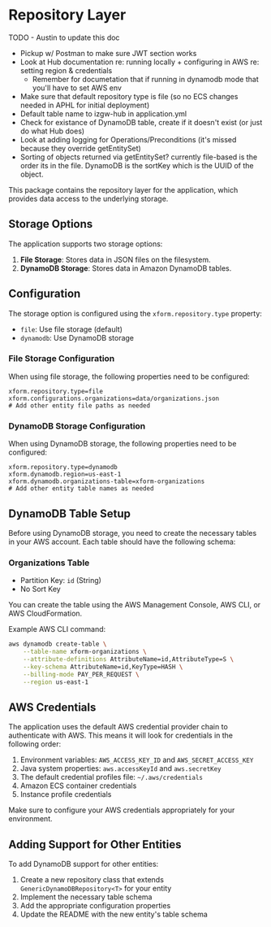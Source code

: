 # Repository Layer

TODO - Austin to update this doc

- Pickup w/ Postman to make sure JWT section works
- Look at Hub documentation re: running locally + configuring in AWS re: setting region & credentials
  - Remember for documetation that if running in dynamodb mode that you'll have to set AWS env
- Make sure that default repository type is file (so no ECS changes needed in APHL for initial deployment)
- Default table name to izgw-hub in application.yml
- Check for existance of DynamoDB table, create if it doesn't exist (or just do what Hub does)
- Look at adding logging for Operations/Preconditions (it's missed because they override getEntitySet)
- Sorting of objects returned via getEntitySet? currently file-based is the order its in the file.  DynamoDB is the sortKey which is the UUID of the object.

This package contains the repository layer for the application, which provides data access to the underlying storage.

## Storage Options

The application supports two storage options:

1. **File Storage**: Stores data in JSON files on the filesystem.
2. **DynamoDB Storage**: Stores data in Amazon DynamoDB tables.

## Configuration

The storage option is configured using the `xform.repository.type` property:

- `file`: Use file storage (default)
- `dynamodb`: Use DynamoDB storage

### File Storage Configuration

When using file storage, the following properties need to be configured:

```properties
xform.repository.type=file
xform.configurations.organizations=data/organizations.json
# Add other entity file paths as needed
```

### DynamoDB Storage Configuration

When using DynamoDB storage, the following properties need to be configured:

```properties
xform.repository.type=dynamodb
xform.dynamodb.region=us-east-1
xform.dynamodb.organizations-table=xform-organizations
# Add other entity table names as needed
```

## DynamoDB Table Setup

Before using DynamoDB storage, you need to create the necessary tables in your AWS account. Each table should have the following schema:

### Organizations Table

- Partition Key: `id` (String)
- No Sort Key

You can create the table using the AWS Management Console, AWS CLI, or AWS CloudFormation.

Example AWS CLI command:

```bash
aws dynamodb create-table \
    --table-name xform-organizations \
    --attribute-definitions AttributeName=id,AttributeType=S \
    --key-schema AttributeName=id,KeyType=HASH \
    --billing-mode PAY_PER_REQUEST \
    --region us-east-1
```

## AWS Credentials

The application uses the default AWS credential provider chain to authenticate with AWS. This means it will look for credentials in the following order:

1. Environment variables: `AWS_ACCESS_KEY_ID` and `AWS_SECRET_ACCESS_KEY`
2. Java system properties: `aws.accessKeyId` and `aws.secretKey`
3. The default credential profiles file: `~/.aws/credentials`
4. Amazon ECS container credentials
5. Instance profile credentials

Make sure to configure your AWS credentials appropriately for your environment.

## Adding Support for Other Entities

To add DynamoDB support for other entities:

1. Create a new repository class that extends `GenericDynamoDBRepository<T>` for your entity
2. Implement the necessary table schema
3. Add the appropriate configuration properties
4. Update the README with the new entity's table schema
